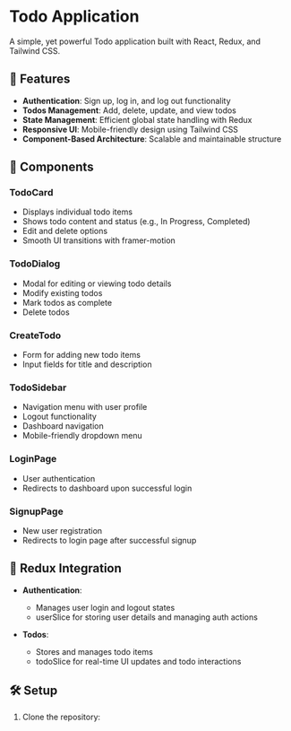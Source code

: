 # Todo Application

A simple, yet powerful Todo application built with React, Redux, and Tailwind CSS.

## 🚀 Features

- **Authentication**: Sign up, log in, and log out functionality
- **Todos Management**: Add, delete, update, and view todos
- **State Management**: Efficient global state handling with Redux
- **Responsive UI**: Mobile-friendly design using Tailwind CSS
- **Component-Based Architecture**: Scalable and maintainable structure

## 🧩 Components

### TodoCard
- Displays individual todo items
- Shows todo content and status (e.g., In Progress, Completed)
- Edit and delete options
- Smooth UI transitions with framer-motion

### TodoDialog
- Modal for editing or viewing todo details
- Modify existing todos
- Mark todos as complete
- Delete todos

### CreateTodo
- Form for adding new todo items
- Input fields for title and description

### TodoSidebar
- Navigation menu with user profile
- Logout functionality
- Dashboard navigation
- Mobile-friendly dropdown menu

### LoginPage
- User authentication
- Redirects to dashboard upon successful login

### SignupPage
- New user registration
- Redirects to login page after successful signup

## 🔄 Redux Integration

- **Authentication**: 
  - Manages user login and logout states
  - userSlice for storing user details and managing auth actions

- **Todos**: 
  - Stores and manages todo items
  - todoSlice for real-time UI updates and todo interactions

## 🛠 Setup

1. Clone the repository: